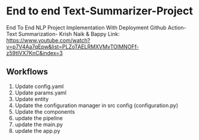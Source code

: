 # End to end Text-Summarizer-Project

End To End NLP Project Implementation With Deployment Github Action- Text Summarization- Krish Naik & Bappy
Link: https://www.youtube.com/watch?v=p7V4Aa7qEpw&list=PLZoTAELRMXVMvTOIMNOFf-z59tIVX7KnC&index=3

## Workflows

1. Update config.yaml
2. Update params.yaml
3. Update entity
4. Update the configuration manager in src config (configuration.py)
5. Update the components
6. update the pipeline
7. update the main.py
8. update the app.py
